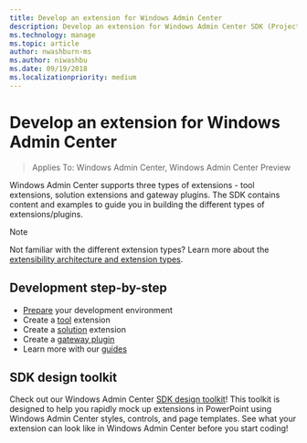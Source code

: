 ```yaml
---
title: Develop an extension for Windows Admin Center
description: Develop an extension for Windows Admin Center SDK (Project Honolulu)
ms.technology: manage
ms.topic: article
author: nwashburn-ms
ms.author: niwashbu
ms.date: 09/19/2018
ms.localizationpriority: medium
---
```


# Develop an extension for Windows Admin Center

>Applies To: Windows Admin Center, Windows Admin Center Preview

Windows Admin Center supports three types of extensions - tool extensions, solution extensions and gateway plugins. The SDK contains content and examples to guide you in building the different types of extensions/plugins.

> [!NOTE]
> Not familiar with the different extension types? Learn more about the [extensibility architecture and extension types](understand-extensions.md).

## Development step-by-step

- [Prepare](prepare-development-environment.md) your development environment
- Create a [tool](develop-tool.md) extension
- Create a [solution](develop-solution.md) extension
- Create a [gateway plugin](develop-gateway-plugin.md)
- Learn more with our [guides](guides.md)

## SDK design toolkit

Check out our Windows Admin Center [SDK design toolkit](https://github.com/Microsoft/windows-admin-center-sdk/blob/master/WindowsAdminCenterDesignToolkit.zip)! This toolkit is designed to help you rapidly mock up extensions in PowerPoint using Windows Admin Center styles, controls, and page templates. See what your extension can look like in Windows Admin Center before you start coding!
